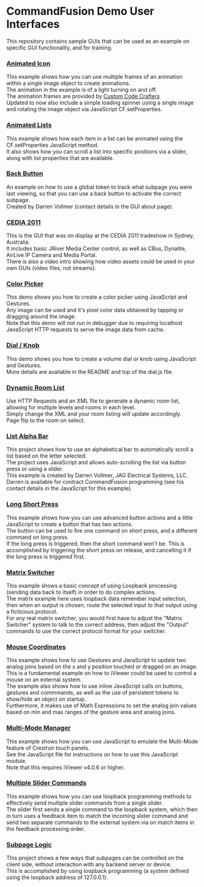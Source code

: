 # CommandFusion Demo User Interfaces #

This repository contains sample GUIs that can be used as an example on specific GUI functionality, and for training.

### [Animated Icon](DemoUserInterfaces/tree/master/Animated%20Icon)
This example shows how you can use multiple frames of an animation within a single image object to create animations.  
The animation in the example is of a light turning on and off.  
The animation frames are provided by [Custom Code Crafters](http://www.customcodecrafters.com/section/17/1/graphics)  
Updated to now also include a simple loading spinner using a single image and rotating the image object via JavaScript CF.setProperties.

### [Animated Lists](DemoUserInterfaces/tree/master/Animated%20Lists)
This example shows how each item in a list can be animated using the CF.setProperties JavaScript method.  
It also shows how you can scroll a list into specific positions via a slider, along with list properties that are available.

### [Back Button](DemoUserInterfaces/tree/master/BackButton)
An example on how to use a global token to track what subpage you were last viewing, so that you can use a back button to activate the correct subpage.  
Created by Darren Vollmer (contact details in the GUI about page).

### [CEDIA 2011](DemoUserInterfaces/tree/master/CEDIA%202011)
This is the GUI that was on display at the CEDIA 2011 tradeshow in Sydney, Australia.  
It includes basic JRiver Media Center control, as well as CBus, Dynalite, AirLive IP Camera and Media Portal.  
There is also a video intro showing how video assets could be used in your own GUIs (video files, not streams).

### [Color Picker](DemoUserInterfaces/tree/master/ColorPicker)
This demo shows you how to create a color picker using JavaScript and Gestures.  
Any image can be used and it's pixel color data obtained by tapping or dragging around the image.  
Note that this demo will not run in debugger due to requiring localhost JavaScript HTTP requests to serve the image data from cache.

### [Dial / Knob](DemoUserInterfaces/tree/master/Dial)
This demo shows you how to create a volume dial or knob using JavaScript and Gestures.  
More details are available in the README and top of the dial.js file.

### [Dynamic Room List](DemoUserInterfaces/tree/master/DynamicRoomList)
Use HTTP Requests and an XML file to generate a dynamic room list, allowing for multiple levels and rooms in each level.  
Simply change the XML and your room listing will update accordingly.  
Page flip to the room on select.

### [List Alpha Bar](DemoUserInterfaces/tree/master/ListAlphaBar)
This project shows how to use an alphabetical bar to automatically scroll a list based on the letter selected.  
The project uses JavaScript and allows auto-scrolling the list via button press or using a slider.  
This example is created by Darren Vollmer, JAG Electrical Systems, LLC.  
Darren is available for contract CommandFusion programming (see his contact details in the JavaScript for this example).

### [Long Short Press](DemoUserInterfaces/tree/master/LongShortPress)
This example shows how you can use advanced button actions and a little JavaScript to create a button that has two actions.  
The button can be used to fire one command on short press, and a different command on long press.  
If the long press is triggered, then the short command won't be. This is accomplished by triggering the short press on release, and cancelling it if the long press is triggered first.

### [Matrix Switcher](DemoUserInterfaces/tree/master/MatrixSwitcher)
This example shows a basic concept of using Loopback processing (sending data back to itself) in order to do complex actions.  
The matrix example here uses loopback data remember input selection, then when an output is chosen, route the selected input to that output using a ficticious protocol.  
For any real matrix switcher, you would first have to adjust the "Matrix Switcher" system to talk to the correct address, then adjust the "Output" commands to use the correct protocol format for your switcher.

### [Mouse Coordinates](DemoUserInterfaces/tree/master/MouseCoords)
This example shows how to use Gestures and JavaScript to update two analog joins based on the x and y position touched or dragged on an image.  
This is a fundamental example on how to iViewer could be used to control a mouse on an external system.  
The example also shows how to use inline JavaScript calls on buttons, gestures and commmands, as well as the use of persistent tokens to show/hide an object on startup.  
Furthermore, it makes use of Math Expressions to set the analog join values based on min and max ranges of the gesture area and analog joins.

### [Multi-Mode Manager](DemoUserInterfaces/tree/master/MultiModeManager)
This example shows how you can use JavaScript to emulate the Multi-Mode feature of Crestron touch panels.  
See the JavaScript file for instructions on how to use this JavaScript module.  
Note that this requires iViewer v4.0.6 or higher.

### [Multiple Slider Commands](DemoUserInterfaces/tree/master/MultipleSliderCommands)
This example shows how you can use loopback programming methods to effectively send multiple slider commands from a single slider.  
The slider first sends a single command to the loopback system, which then in turn uses a feedback item to match the incoming slider command and send two separate commands to the external system via on match items in the feedback processing order.

### [Subpage Logic](DemoUserInterfaces/tree/master/SubpageLogic)
This project shows a few ways that subpages can be controlled on the client side, without interaction with any backend server or device.  
This is accomplished by using loopback programming (a system defined using the loopback address of 127.0.0.1).